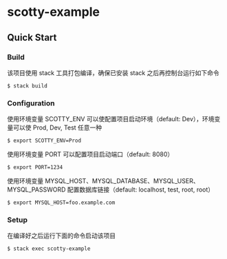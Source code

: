 # scotty-example

## Quick Start

### Build

该项目使用 stack 工具打包编译，确保已安装 stack 之后再控制台运行如下命令

```
$ stack build
```

### Configuration

使用环境变量 SCOTTY_ENV 可以使配置项目启动环境（default: Dev），环境变量可以使 Prod, Dev, Test 任意一种

```
$ export SCOTTY_ENV=Prod
```

使用环境变量 PORT 可以配置项目启动端口（default: 8080）

```
$ export PORT=1234
```

使用环境变量 MYSQL_HOST、MYSQL_DATABASE、MYSQL_USER、MYSQL_PASSWORD 配置数据库链接（default: localhost, test, root, root）

```
$ export MYSQL_HOST=foo.example.com
```

### Setup

在编译好之后运行下面的命令启动该项目

```
$ stack exec scotty-example
```
